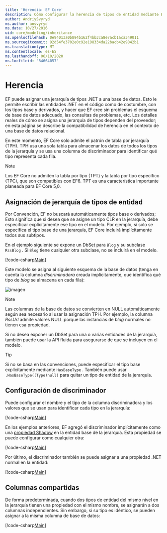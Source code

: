 ```yaml
---
title: 'Herencia: EF Core'
description: Cómo configurar la herencia de tipos de entidad mediante Entity Framework Core
author: AndriySvyryd
ms.author: ansvyryd
ms.date: 10/27/2016
uid: core/modeling/inheritance
ms.openlocfilehash: 0e94013a0b894b162f4bb3ca8e7acb1aca349011
ms.sourcegitcommit: 92d54fe3702e0c92e198334da22bacb42e9842b1
ms.translationtype: MT
ms.contentlocale: es-ES
ms.lasthandoff: 06/10/2020
ms.locfileid: "84664057"
---
```

# <a name="inheritance"></a>Herencia

EF puede asignar una jerarquía de tipos .NET a una base de datos. Esto le permite escribir las entidades .NET en el código como de costumbre, con los tipos base y derivados, y hacer que EF cree sin problemas el esquema de base de datos adecuado, las consultas de problemas, etc. Los detalles reales de cómo se asigna una jerarquía de tipos dependen del proveedor; en esta página se describe la compatibilidad de herencia en el contexto de una base de datos relacional.

En este momento, EF Core solo admite el patrón de tabla por jerarquía (TPH). TPH usa una sola tabla para almacenar los datos de todos los tipos de la jerarquía y se usa una columna de discriminador para identificar qué tipo representa cada fila.

> [!NOTE]
> Los EF Core no admiten la tabla por tipo (TPT) y la tabla por tipo específico (TPC), que son compatibles con EF6. TPT es una característica importante planeada para EF Core 5,0.

## <a name="entity-type-hierarchy-mapping"></a>Asignación de jerarquía de tipos de entidad

Por Convención, EF no buscará automáticamente tipos base o derivados; Esto significa que si desea que se asigne un tipo CLR en la jerarquía, debe especificar explícitamente ese tipo en el modelo. Por ejemplo, si solo se especifica el tipo base de una jerarquía, EF Core incluirá implícitamente todos sus subtipos.

En el ejemplo siguiente se expone un DbSet para `Blog` y su subclase `RssBlog` . Si `Blog` tiene cualquier otra subclase, no se incluirá en el modelo.

[!code-csharp[Main](../../../samples/core/Modeling/Conventions/InheritanceDbSets.cs?name=InheritanceDbSets&highlight=3-4)]

Este modelo se asigna al siguiente esquema de la base de datos (tenga en cuenta la columna *discriminadora* creada implícitamente, que identifica qué tipo de *blog* se almacena en cada fila):

![imagen](_static/inheritance-tph-data.png)

>[!NOTE]
> Las columnas de la base de datos se convierten en NULL automáticamente según sea necesario al usar la asignación TPH. Por ejemplo, la columna *RssUrl* admite valores NULL porque las instancias de *blog* normales no tienen esa propiedad.

Si no desea exponer un DbSet para una o varias entidades de la jerarquía, también puede usar la API fluida para asegurarse de que se incluyen en el modelo.

> [!TIP]
> Si no se basa en las convenciones, puede especificar el tipo base explícitamente mediante `HasBaseType` . También puede usar `.HasBaseType((Type)null)` para quitar un tipo de entidad de la jerarquía.

## <a name="discriminator-configuration"></a>Configuración de discriminador

Puede configurar el nombre y el tipo de la columna discriminadora y los valores que se usan para identificar cada tipo en la jerarquía:

[!code-csharp[Main](../../../samples/core/Modeling/FluentAPI/DiscriminatorConfiguration.cs?name=DiscriminatorConfiguration&highlight=4-6)]

En los ejemplos anteriores, EF agregó el discriminador implícitamente como una [propiedad Shadow](xref:core/modeling/shadow-properties) en la entidad base de la jerarquía. Esta propiedad se puede configurar como cualquier otra:

[!code-csharp[Main](../../../samples/core/Modeling/FluentAPI/DiscriminatorPropertyConfiguration.cs?name=DiscriminatorPropertyConfiguration&highlight=4-5)]

Por último, el discriminador también se puede asignar a una propiedad .NET normal en la entidad:

[!code-csharp[Main](../../../samples/core/Modeling/FluentAPI/NonShadowDiscriminator.cs?name=NonShadowDiscriminator&highlight=4)]

## <a name="shared-columns"></a>Columnas compartidas

De forma predeterminada, cuando dos tipos de entidad del mismo nivel en la jerarquía tienen una propiedad con el mismo nombre, se asignarán a dos columnas independientes. Sin embargo, si su tipo es idéntico, se pueden asignar a la misma columna de base de datos:

[!code-csharp[Main](../../../samples/core/Modeling/FluentAPI/SharedTPHColumns.cs?name=SharedTPHColumns&highlight=9,13)]
